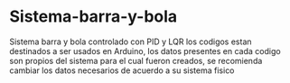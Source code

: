 # Sistema-barra-y-bola
Sistema barra y bola controlado con PID y LQR
los codigos estan destinados a ser usados en Arduino, los datos presentes en cada codigo 
son propios del sistema para el cual fueron creados, se recomienda cambiar los datos necesarios de acuerdo a su sistema fisico
